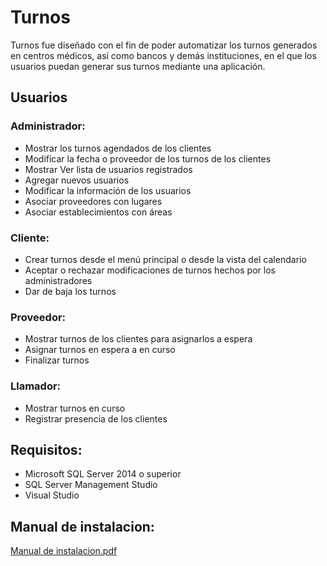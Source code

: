 # Turnos

Turnos fue diseñado con el fin de poder automatizar los turnos generados en centros médicos, así como bancos y demás instituciones, en el que los usuarios puedan generar sus turnos mediante una aplicación.

## Usuarios

### Administrador:

- Mostrar los turnos agendados de los clientes
- Modificar la fecha o proveedor de los turnos de los clientes
- Mostrar Ver lista de usuarios registrados
- Agregar nuevos usuarios
- Modificar la información de los usuarios
- Asociar proveedores con lugares
- Asociar establecimientos con áreas

### Cliente:

- Crear turnos desde el menú principal o desde la vista del calendario
- Aceptar o rechazar modificaciones de turnos hechos por los administradores
- Dar de baja los turnos

### Proveedor:

- Mostrar turnos de los clientes para asignarlos a espera
- Asignar turnos en espera a en curso
- Finalizar turnos

### Llamador:

- Mostrar turnos en curso
- Registrar presencia de los clientes

## Requisitos:

- Microsoft SQL Server 2014 o superior
- SQL Server Management Studio
- Visual Studio

## Manual de instalacion:

[Manual de instalacion.pdf](https://github.com/davidcardozodev/Turnos/files/13674723/Manual.de.instalacion.pdf)
